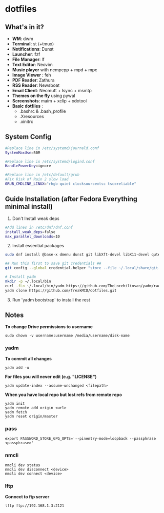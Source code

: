 # dotfiles

## What's in it?

* **WM**: dwm
* **Terminal**: st (+tmux)
* **Notifications**: Dunst
* **Launcher**: fzf
* **File Manager**: lf
* **Text Editor**: Neovim
* **Music player** with ncmpcpp + mpd + mpc
* **Image Viewer** : feh
* **PDF Reader**: Zathura
* **RSS Reader**: Newsboat
* **Email Client**: Neomutt + Isync + msmtp
* **Themes on the fly** using pywal
* **Screenshots**: maim + xclip + xdotool
* **Basic dotfiles** :
    - .bashrc & .bash_profile
    - .Xresources
    - .xinitrc

## System Config
```bash
#Replace line in /etc/systemd/journald.conf
SystemMaxUse=50M

#Replace line in /etc/systemd/logind.conf 
HandlePowerKey=ignore

#Replace line in /etc/default/grub
#Fix Risk of Rain 2 slow load
GRUB_CMDLINE_LINUX="rhgb quiet clocksource=tsc tsc=reliable"
```

## Guide Installation (after Fedora Everything minimal install)

1. Don't Install weak deps
```bash
#Add lines in /etc/dnf/dnf.conf
install_weak_deps=false 
max_parallel_downloads=10 
```
2. Install essential packages
```bash
sudo dnf install @base-x dmenu dunst git libXft-devel libX11-devel qutebrowser tmux

## Run this first to save git credentials ##
git config --global credential.helper "store --file ~/.local/share/git-credentials"

# Install yadm
mkdir -p ~/.local/bin
curl -fLo ~/.local/bin/yadm https://github.com/TheLocehiliosan/yadm/raw/master/yadm && chmod a+x ~/.local/bin/yadm
yadm clone https://github.com/freakMCD/dotfiles.git 
```
3. Run 'yadm bootstrap' to install the rest

## Notes

**To change Drive permissions to username**

    sudo chown -v username:username /media/username/disk-name

### yadm

**To commit all changes**

    yadm add -u

**For files you will never edit (e.g. "LICENSE")**

    yadm update-index --assume-unchanged <filepath>

**When you have local repo but lost refs from remote repo**

    yadm init
    yadm remote add origin <url>
    yadm fetch
    yadm reset origin/master

### pass

    export PASSWORD_STORE_GPG_OPTS='--pinentry-mode=loopback --passphrase <passphrase>'
    
### nmcli

    nmcli dev status
    nmcli dev disconnect <device>
    nmcli dev connect <device>

### lftp

**Connect to ftp server**

    lftp ftp://192.168.1.3:2121

